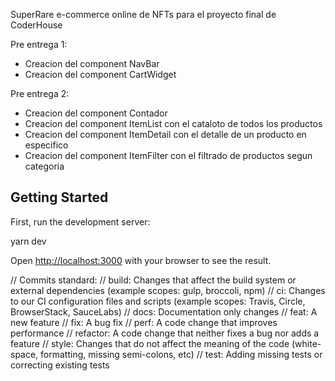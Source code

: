 SuperRare e-commerce online de NFTs para el proyecto final de CoderHouse

Pre entrega 1:
- Creacion del component NavBar
- Creacion del component CartWidget

Pre entrega 2:
- Creacion del component Contador
- Creacion del component ItemList con el cataloto de todos los productos
- Creacion del component ItemDetail con el detalle de un producto en especifico
- Creacion del component ItemFilter con el filtrado de productos segun categoria

## Getting Started

First, run the development server:

yarn dev

Open [http://localhost:3000](http://localhost:3000) with your browser to see the result.

// Commits standard:
// build: Changes that affect the build system or external dependencies (example scopes: gulp, broccoli, npm)
// ci: Changes to our CI configuration files and scripts (example scopes: Travis, Circle, BrowserStack, SauceLabs)
// docs: Documentation only changes
// feat: A new feature
// fix: A bug fix
// perf: A code change that improves performance
// refactor: A code change that neither fixes a bug nor adds a feature
// style: Changes that do not affect the meaning of the code (white-space, formatting, missing semi-colons, etc)
// test: Adding missing tests or correcting existing tests

